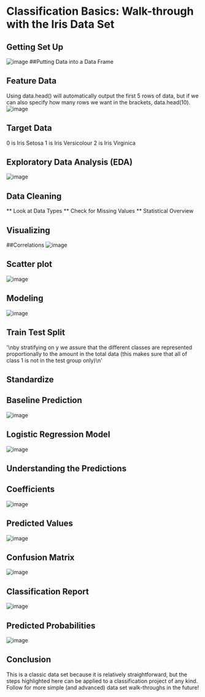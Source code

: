# Classification Basics: Walk-through with the Iris Data Set

## Getting Set Up
![image](https://user-images.githubusercontent.com/55336314/183276429-221bdf9e-f911-4ec0-8b85-5cc093a90f55.png)
##Putting Data into a Data Frame

## Feature Data
Using data.head() will automatically output the first 5 rows of data, but if we can also specify how many rows we want in the brackets, data.head(10).
![image](https://user-images.githubusercontent.com/55336314/183276436-2e18958a-6ce2-4f5e-b0a4-3c9373872c79.png)

## Target Data
0 is Iris Setosa
1 is Iris Versicolour
2 is Iris Virginica

## Exploratory Data Analysis (EDA)
![image](https://user-images.githubusercontent.com/55336314/183276482-fe46414a-2d27-4962-8720-070f90d1927a.png)

## Data Cleaning
** Look at Data Types
** Check for Missing Values
** Statistical Overview

## Visualizing
##Correlations
![image](https://user-images.githubusercontent.com/55336314/183276520-9481e0df-09fa-4437-a4df-36c82030c1d2.png)

## Scatter plot
![image](https://user-images.githubusercontent.com/55336314/183276528-9c14935c-0b29-4539-a2e1-59f653f4f7c0.png)

## Modeling
![image](https://user-images.githubusercontent.com/55336314/183342921-7a3ae416-7152-4ff5-9be5-baf8f36b424d.png)

## Train Test Split
'\nby stratifying on y we assure that the different classes are represented proportionally to the amount in the total data (this makes sure that all of class 1 is not in the test group only)\n'

## Standardize
## Baseline Prediction
![image](https://user-images.githubusercontent.com/55336314/183343011-8e9eb141-b6cc-4953-9a72-0e612a9b7ef4.png)

## Logistic Regression Model
![image](https://user-images.githubusercontent.com/55336314/183343047-bbb66b40-07da-496c-b0ca-1c01df4f2563.png)

## Understanding the Predictions
## Coefficients
![image](https://user-images.githubusercontent.com/55336314/183343084-1093b765-3be4-404a-99b1-13e79d666ac0.png)

## Predicted Values
![image](https://user-images.githubusercontent.com/55336314/183343134-e08f8156-a3d7-4f58-bf4a-e348fdbd504b.png)
## Confusion Matrix
![image](https://user-images.githubusercontent.com/55336314/183343844-9f101c47-1ad6-43e4-8d96-3beed54d69e3.png)

## Classification Report
![image](https://user-images.githubusercontent.com/55336314/183343884-7defdfef-c419-4c7d-bd10-65543c21a4f2.png)

## Predicted Probabilities
![image](https://user-images.githubusercontent.com/55336314/183343922-16de4491-6896-4495-b786-3d7f067ff23c.png)

## Conclusion
This is a classic data set because it is relatively straightforward, but the steps highlighted here can be applied to a classification project of any kind. Follow for more simple (and advanced) data set walk-throughs in the future!
